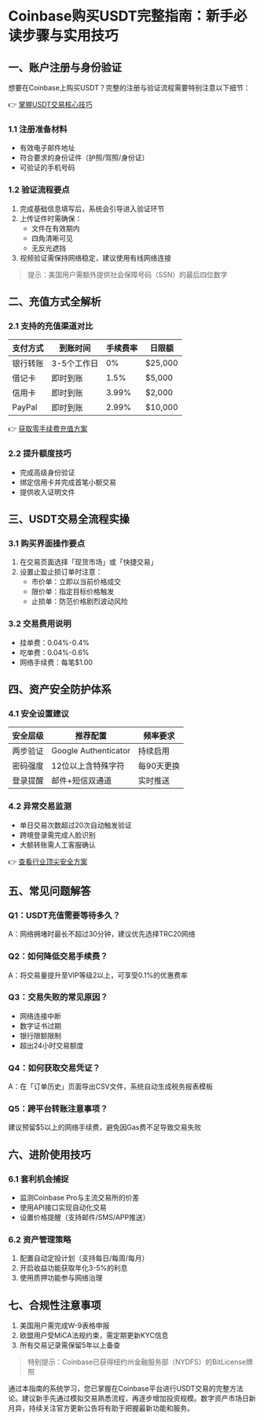 # Coinbase购买USDT完整指南：新手必读步骤与实用技巧

## 一、账户注册与身份验证

想要在Coinbase上购买USDT？完整的注册与验证流程需要特别注意以下细节：

👉 [掌握USDT交易核心技巧](https://bit.ly/okx_welcome)

### 1.1 注册准备材料
- 有效电子邮件地址
- 符合要求的身份证件（护照/驾照/身份证）
- 可验证的手机号码

### 1.2 验证流程要点
1. 完成基础信息填写后，系统会引导进入验证环节
2. 上传证件时需确保：
   - 文件在有效期内
   - 四角清晰可见
   - 无反光遮挡
3. 视频验证需保持网络稳定，建议使用有线网络连接

> 提示：美国用户需额外提供社会保障号码（SSN）的最后四位数字

## 二、充值方式全解析

### 2.1 支持的充值渠道对比

| 支付方式 | 到账时间 | 手续费率 | 日限额 |
|---------|----------|----------|--------|
| 银行转账 | 3-5个工作日 | 0% | $25,000 |
| 借记卡 | 即时到账 | 1.5% | $5,000 |
| 信用卡 | 即时到账 | 3.99% | $2,000 |
| PayPal | 即时到账 | 2.99% | $10,000 |

👉 [获取零手续费充值方案](https://bit.ly/okx_welcome)

### 2.2 提升额度技巧
- 完成高级身份验证
- 绑定信用卡并完成首笔小额交易
- 提供收入证明文件

## 三、USDT交易全流程实操

### 3.1 购买界面操作要点

1. 在交易页面选择「现货市场」或「快捷交易」
2. 设置止盈止损订单时注意：
   - 市价单：立即以当前价格成交
   - 限价单：指定目标价格触发
   - 止损单：防范价格剧烈波动风险

### 3.2 交易费用说明
- 挂单费：0.04%-0.4%
- 吃单费：0.04%-0.6%
- 网络手续费：每笔$1.00

## 四、资产安全防护体系

### 4.1 安全设置建议

| 安全层级 | 推荐配置 | 频率要求 |
|---------|----------|----------|
| 两步验证 | Google Authenticator | 持续启用 |
| 密码强度 | 12位以上含特殊字符 | 每90天更换 |
| 登录提醒 | 邮件+短信双通道 | 实时推送 |

### 4.2 异常交易监测
- 单日交易次数超过20次自动触发验证
- 跨境登录需完成人脸识别
- 大额转账需人工客服确认

👉 [查看行业顶尖安全方案](https://bit.ly/okx_welcome)

## 五、常见问题解答

### Q1：USDT充值需要等待多久？
A：网络拥堵时最长不超过30分钟，建议优先选择TRC20网络

### Q2：如何降低交易手续费？
A：将交易量提升至VIP等级2以上，可享受0.1%的优惠费率

### Q3：交易失败的常见原因？
- 网络连接中断
- 数字证书过期
- 银行限额限制
- 超出24小时交易额度

### Q4：如何获取交易凭证？
A：在「订单历史」页面导出CSV文件，系统自动生成税务报表模板

### Q5：跨平台转账注意事项？
建议预留$5以上的网络手续费，避免因Gas费不足导致交易失败

## 六、进阶使用技巧

### 6.1 套利机会捕捉
- 监测Coinbase Pro与主流交易所的价差
- 使用API接口实现自动化交易
- 设置价格提醒（支持邮件/SMS/APP推送）

### 6.2 资产管理策略
1. 配置自动定投计划（支持每日/每周/每月）
2. 开启收益功能获取年化3-5%的利息
3. 使用质押功能参与网络治理

## 七、合规性注意事项

1. 美国用户需完成W-9表格申报
2. 欧盟用户受MiCA法规约束，需定期更新KYC信息
3. 所有交易记录需保留5年以上备查

> 特别提示：Coinbase已获得纽约州金融服务部（NYDFS）的BitLicense牌照

通过本指南的系统学习，您已掌握在Coinbase平台进行USDT交易的完整方法论。建议新手先通过模拟交易熟悉流程，再逐步增加投资规模。数字资产市场日新月异，持续关注官方更新公告将有助于把握最新功能和服务。